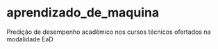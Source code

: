 # aprendizado_de_maquina
Predição de desempenho acadêmico nos cursos técnicos ofertados na modalidade EaD

